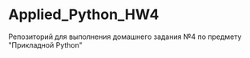 # Applied_Python_HW4
Репозиторий для выполнения домашнего задания №4 по предмету "Прикладной Python"
